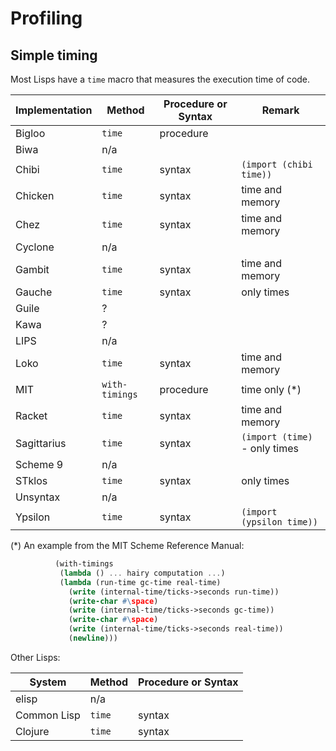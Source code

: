 # Profiling

## Simple timing

Most Lisps have a `time` macro that measures the execution time of
code.

| Implementation | Method | Procedure or Syntax | Remark |
|---|---|---|---|
| Bigloo   | `time`       | procedure |
| Biwa     | n/a | | |
| Chibi    | `time`  | syntax | `(import (chibi time))` |
| Chicken  | `time`  | syntax | time and memory |
| Chez     | `time`  | syntax | time and memory |
| Cyclone  | n/a | | |
| Gambit   | `time`  | syntax | time and memory |
| Gauche   | `time`  | syntax | only times |
| Guile    | ? | | |
| Kawa     | ? | | |
| LIPS     | n/a | | |
| Loko     | `time` | syntax | time and memory |
| MIT      | `with-timings` | procedure | time only (\*) |
| Racket   | `time` | syntax | time and memory |
| Sagittarius | `time` | syntax | `(import (time)` - only times |
| Scheme 9 | n/a | | |
| STklos   | `time` | syntax | only times |
| Unsyntax | n/a | | |
| Ypsilon  | `time` | syntax | `(import (ypsilon time))` |


(*) An example from the MIT Scheme Reference Manual:
```scheme
          (with-timings
           (lambda () ... hairy computation ...)
           (lambda (run-time gc-time real-time)
             (write (internal-time/ticks->seconds run-time))
             (write-char #\space)
             (write (internal-time/ticks->seconds gc-time))
             (write-char #\space)
             (write (internal-time/ticks->seconds real-time))
             (newline)))
```

Other Lisps:

| System | Method | Procedure or Syntax |
|---|---|---|
| elisp | n/a |  |
| Common Lisp | `time` | syntax |
| Clojure | `time` | syntax |
